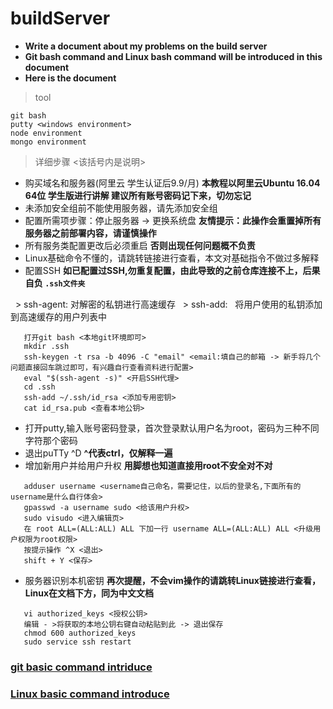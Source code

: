 # buildServer
* **Write a document about my problems on the build server**   
* **Git bash command and Linux bash command will be introduced in this document**   
* **Here is the document**   
> tool
```
git bash
putty <windows environment>
node environment
mongo environment
```
> 详细步骤 <该括号内是说明>
* 购买域名和服务器(阿里云 学生认证后9.9/月) **本教程以阿里云Ubuntu 16.04 64位 学生版进行讲解 建议所有账号密码记下来，切勿忘记**
* 未添加安全组前不能使用服务器，请先添加安全组
* 配置所需项步骤：停止服务器 -> 更换系统盘 **友情提示：此操作会重置掉所有服务器之前部署内容，请谨慎操作**
* 所有服务类配置更改后必须重启 **否则出现任何问题概不负责**
* Linux基础命令不懂的，请跳转链接进行查看，本文对基础指令不做过多解释
* 配置SSH **如已配置过SSH,勿重复配置，由此导致的之前仓库连接不上，后果自负 `.ssh文件夹`**

   > ssh-agent: 对解密的私钥进行高速缓存
   > ssh-add:   将用户使用的私钥添加到高速缓存的用户列表中
```
   打开git bash <本地git环境即可>
   mkdir .ssh
   ssh-keygen -t rsa -b 4096 -C "email" <email:填自己的邮箱 -> 新手将几个问题直接回车跳过即可，有兴趣自行查看资料进行配置>
   eval "$(ssh-agent -s)" <开启SSH代理>
   cd .ssh
   ssh-add ~/.ssh/id_rsa <添加专用密钥>
   cat id_rsa.pub <查看本地公钥>
```
* 打开putty,输入账号密码登录，首次登录默认用户名为root，密码为三种不同字符那个密码
* 退出puTTy ^D **^代表ctrl，仅解释一遍**
* 增加新用户并给用户升权 **用脚想也知道直接用root不安全对不对**
```
   adduser username <username自己命名，需要记住，以后的登录名,下面所有的username是什么自行体会>
   gpasswd -a username sudo <给该用户升权>
   sudo visudo <进入编辑页>
   在 root ALL=(ALL:ALL) ALL 下加一行 username ALL=(ALL:ALL) ALL <升级用户权限为root权限>
   按提示操作 ^X <退出>
   shift + Y <保存> 
```
* 服务器识别本机密钥 **再次提醒，不会vim操作的请跳转Linux链接进行查看，Linux在文档下方，同为中文文档**
```
   vi authorized_keys <授权公钥>
   编辑 - >将获取的本地公钥右键自动粘贴到此 -> 退出保存
   chmod 600 authorized_keys
   sudo service ssh restart
```
### [git basic command intriduce](https://github.com/ajun568/git_basic_command)
### [Linux basic command introduce](https://github.com/ajun568/linux_basic_command)
